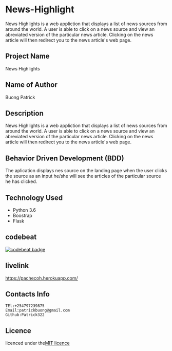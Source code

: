 # News-Highlight
News Highlights is a web appliction that displays a list of news sources from around the world. A user is able to click on a news source and view an abreviated version of the particular news article. Clicking on the news article will then redirect you to the news article's web page.
## Project Name
News Highlights

## Name of Author

Buong Patrick

## Description

News Highlights is a web appliction that displays a list of news sources from around the world. A user is able to click on a news source and view an abreviated version of the particular news article. Clicking on the news article will then redirect you to the news article's web page.


## Behavior Driven Development (BDD)
The aplication displays nes source on the landing page when the user clicks the source as an input he/she will see the articles of the particular source he has clicked.


## Technology Used
* Python 3.6
* Boostrap
* Flask

## codebeat
[![codebeat badge](https://codebeat.co/badges/8a81fae6-99f7-4756-ae83-7903ab1251eb)](https://codebeat.co/projects/github-com-patrick322-news-highlight-master)

## livelink
https://pachecoh.herokuapp.com/


## Contacts Info

    TEl:+254797239875
    Email:patrickbuong@gmail.com
    Github:Patrick322

## Licence

licenced under the[MIT licence](LICENCED)
